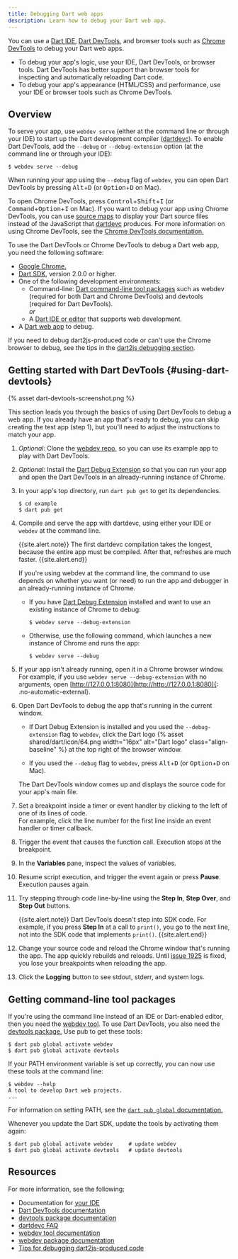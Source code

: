 ```yaml
---
title: Debugging Dart web apps
description: Learn how to debug your Dart web app.
---
```


You can use a [Dart IDE][IDE], [Dart DevTools][], and browser tools
such as [Chrome DevTools][] to debug your Dart web apps.

* To debug your app's logic,
  use your IDE, Dart DevTools, or browser tools.
  Dart DevTools has better support than browser tools
  for inspecting and automatically reloading Dart code.
* To debug your app's appearance (HTML/CSS) and performance,
  use your IDE or browser tools such as Chrome DevTools.


## Overview

To serve your app, use `webdev serve`
(either at the command line or through your IDE)
to start up the Dart development compiler ([dartdevc][]).
To enable Dart DevTools, add the `--debug` or `--debug-extension` option
(at the command line or through your IDE):

```terminal
$ webdev serve --debug
```

When running your app using the `--debug` flag of `webdev`,
you can open Dart DevTools by pressing
<kbd>Alt</kbd>+<kbd>D</kbd>
(or <kbd>Option</kbd>+<kbd>D</kbd> on Mac).

To open Chrome DevTools, press <kbd>Control</kbd>+<kbd>Shift</kbd>+<kbd>I</kbd>
(or <kbd>Command</kbd>+<kbd>Option</kbd>+<kbd>I</kbd> on Mac).
If you want to debug your app using Chrome DevTools,
you can use [source maps][] to display your Dart source files
instead of the JavaScript that [dartdevc][] produces.
For more information on using Chrome DevTools,
see the [Chrome DevTools documentation.][Chrome DevTools]

[source maps]: https://developers.google.com/web/tools/chrome-devtools/javascript/source-maps

To use the Dart DevTools or Chrome DevTools
to debug a Dart web app, you need the following software:

* [Google Chrome.][Google Chrome]
* [Dart SDK][], version 2.0.0 or higher.
* One of the following development environments:
  * Command-line: [Dart command-line tool packages][cl-tools]
    such as webdev (required for both Dart and Chrome DevTools) and
    devtools (required for Dart DevTools).
    <br>_or_
  * A [Dart IDE or editor][IDE] that supports web development.
* A [Dart web app][] to debug.

[cl-tools]: #getting-command-line-tool-packages

If you need to debug dart2js-produced code
or can't use the Chrome browser to debug, see the tips in the
[dart2js debugging section][dart2js-debug].


## Getting started with Dart DevTools {#using-dart-devtools}

{% asset dart-devtools-screenshot.png %}

This section leads you through the basics of
using Dart DevTools to debug a web app.
If you already have an app that's ready to debug,
you can skip creating the test app (step 1),
but you'll need to adjust the instructions to match your app.

1. _Optional:_ Clone the [webdev repo,][] so you can use its example app
   to play with Dart DevTools.

1. _Optional:_ Install the [Dart Debug Extension][]
   so that you can run your app and open the Dart DevTools
   in an already-running instance of Chrome.

1. In your app's top directory, run `dart pub get` to get its dependencies.

   ```terminal
   $ cd example
   $ dart pub get
   ```

1. Compile and serve the app with dartdevc,
   using either your IDE or `webdev` at the command line.

   {{site.alert.note}}
    The first dartdevc compilation takes the longest,
    because the entire app must be compiled.
    After that, refreshes are much faster.
   {{site.alert.end}}

   If you're using webdev at the command line,
   the command to use depends on whether you want (or need) to
   run the app and debugger in an already-running instance of Chrome.

   * If you have [Dart Debug Extension][] installed and want to use
     an existing instance of Chrome to debug:

     ```terminal
     $ webdev serve --debug-extension
     ```

   * Otherwise, use the following command, which launches a new instance of
     Chrome and runs the app:

     ```terminal
     $ webdev serve --debug
     ```

1. If your app isn't already running, open it in a Chrome browser window.
   <br>
   For example, if you use `webdev serve --debug-extension` with no arguments,
   open [http://127.0.0.1:8080](http://http://127.0.0.1:8080){: .no-automatic-external}.

1. Open Dart DevTools to debug the app that's running in the current window.

   * If Dart Debug Extension is installed and
     you used the `--debug-extension` flag to `webdev`,
     click the Dart logo
     {% asset shared/dart/icon/64.png width="16px" alt="Dart logo"
     class="align-baseline" %}
     at the top right of the browser window.
     
   * If you used the `--debug` flag to `webdev`,
     press <kbd>Alt</kbd>+<kbd>D</kbd>
     (or <kbd>Option</kbd>+<kbd>D</kbd> on Mac).
   
   The Dart DevTools window comes up
   and displays the source code for your app's main file.

1. Set a breakpoint inside a timer or event handler
   by clicking to the left of one of its lines of code.
   <br>
   For example, click the line number for the first line inside
   an event handler or timer callback.

1. Trigger the event that causes the function call.
   Execution stops at the breakpoint.

1. In the **Variables** pane, inspect the values of variables.

1. Resume script execution, and trigger the event again or press **Pause**.
   Execution pauses again.

1. Try stepping through code line-by-line using the
   **Step In**, **Step Over**, and **Step Out** buttons.

   {{site.alert.note}}
     Dart DevTools doesn't step into SDK code.
     For example, if you press **Step In** at a call to `print()`,
     you go to the next line, not into the SDK code that implements `print()`.
   {{site.alert.end}}

1. Change your source code and reload the Chrome window that's running the app.
   The app quickly rebuilds and reloads.
   Until [issue 1925][] is fixed,
   you lose your breakpoints when reloading the app.

1. Click the **Logging** button to see stdout, stderr, and system logs.


## Getting command-line tool packages

If you're using the command line instead of an IDE or Dart-enabled editor,
then you need the [webdev tool][webdev].
To use Dart DevTools, you also need the [devtools package.][devtools-pkg]
Use pub to get these tools:

```terminal
$ dart pub global activate webdev
$ dart pub global activate devtools
```

If your PATH environment variable is set up correctly,
you can now use these tools at the command line:

```terminal
$ webdev --help
A tool to develop Dart web projects.
...
```

For information on setting PATH, see the
[`dart pub global` documentation.][dart pub global documentation]

Whenever you update the Dart SDK,
update the tools by activating them again:

```terminal
$ dart pub global activate webdev     # update webdev
$ dart pub global activate devtools   # update devtools
```

## Resources

For more information, see the following:

* Documentation for [your IDE][IDE]
* [Dart DevTools documentation][Dart DevTools]
* [devtools package documentation][devtools-pkg]
* [dartdevc FAQ][]
* [webdev tool documentation][webdev]
* [webdev package documentation][webdev-pkg]
* [Tips for debugging dart2js-produced code][dart2js-debug]

[Chrome DevTools]: https://developers.google.com/web/tools/chrome-devtools
[Dart Debug Extension]: https://chrome.google.com/webstore/detail/dart-debug-extension/eljbmlghnomdjgdjmbdekegdkbabckhm
[Dart DevTools]: /tools/dart-devtools
[IDE]: /tools#ides-and-editors
[Dart SDK]: /get-dart
[Dart web app]: /web
[dart2js-debug]: /tools/dart2js#debugging
[dartdevc]: /tools/dartdevc
[dartdevc FAQ]: /tools/dartdevc/faq
[devtools-pkg]: {{site.pub-pkg}}/devtools
[Google Chrome]: https://www.google.com/chrome
[issue 1925]: https://github.com/flutter/devtools/issues/1925
[JavaScript debugging reference]: https://developers.google.com/web/tools/chrome-devtools/javascript/reference
[dart pub global documentation]: /tools/pub/cmd/pub-global
[webdev]: /tools/webdev
[webdev repo,]: https://github.com/dart-lang/webdev
[webdev-pkg]: {{site.pub-pkg}}/webdev
